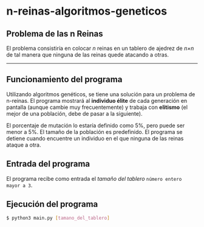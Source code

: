# n-reinas-algoritmos-geneticos
## Problema de las n Reinas
El problema consistiría en colocar _n_ reinas en un tablero de ajedrez de _n×n_
de tal manera que ninguna de las reinas quede atacando a otras.

----
## Funcionamiento del programa
Utilizando algoritmos genéticos, se tiene una solución para un
problema de n-reinas. El programa mostrará al **individuo élite** de
cada generación en pantalla (aunque cambie muy frecuentemente) y trabaja con **elitismo** (el mejor de una población, debe de pasar a la
siguiente).

El porcentaje de mutación lo estaría definido como 5%, pero puede ser
menor a 5%. El tamaño de la población es predefinido.
El programa se detiene cuando encuentre un individuo en el que
ninguna de las reinas ataque a otra.

## Entrada del programa
El programa recibe como entrada el _tamaño del tablero_ `número entero mayor a 3`.

## Ejecución del programa
```sh
$ python3 main.py [tamano_del_tablero] 
```


